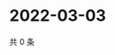 # 2022-03-03

共 0 条

<!-- BEGIN WEIBO -->
<!-- 最后更新时间 Thu Mar 03 2022 18:21:34 GMT+0800 (China Standard Time) -->

<!-- END WEIBO -->
